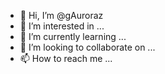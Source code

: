 - 👋 Hi, I’m @gAuroraz
- 👀 I’m interested in ...
- 🌱 I’m currently learning ...
- 💞️ I’m looking to collaborate on ...
- 📫 How to reach me ...

<!---
gAuroraz/gAuroraz is a ✨ special ✨ repository because its `README.md` (this file) appears on your GitHub profile.
You can click the Preview link to take a look at your changes.
--->
